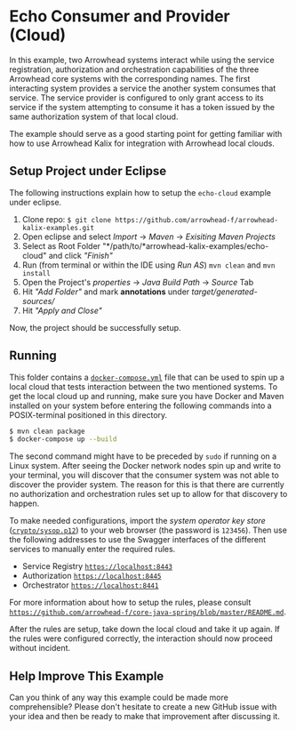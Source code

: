 # Echo Consumer and Provider (Cloud)

In this example, two Arrowhead systems interact while using the service
registration, authorization and orchestration capabilities of the three
Arrowhead core systems with the corresponding names. The first interacting
system provides a service the another system consumes that service. The
service provider is configured to only grant access to its service if the
system attempting to consume it has a token issued by the same authorization
system of that local cloud.

The example should serve as a good starting point for getting familiar with
how to use Arrowhead Kalix for integration with Arrowhead local clouds.

## Setup Project under Eclipse

The following instructions explain how to setup the `echo-cloud` example under eclipse. 

1. Clone repo: `$ git clone https://github.com/arrowhead-f/arrowhead-kalix-examples.git`
2. Open eclipse and select *Import* -> *Maven* -> *Exisiting Maven Projects*
3. Select as Root Folder "*/path/to/*arrowhead-kalix-examples/echo-cloud" and click *"Finish"*
4. Run (from terminal or within the IDE using *Run AS*) `mvn clean` and `mvn install` 
5. Open the Project's *properties* -> *Java Build Path* -> *Source* Tab
6. Hit *"Add Folder"* and mark **annotations** under *target/generated-sources/*
7. Hit *"Apply and Close"*

Now, the project should be successfully setup.

## Running

This folder contains a [`docker-compose.yml`](docker-compose.yml) file that
can be used to spin up a local cloud that tests interaction between the two
mentioned systems. To get the local cloud up and running, make sure you have
Docker and Maven installed on your system before entering the following
commands into a POSIX-terminal positioned in this directory.

```sh
$ mvn clean package
$ docker-compose up --build
```

The second command might have to be preceded by `sudo` if running on a Linux
system. After seeing the Docker network nodes spin up and write to your
terminal, you will discover that the consumer system was not able to discover
the provider system. The reason for this is that there are currently no
authorization and orchestration rules set up to allow for that discovery to
happen.

To make needed configurations, import the _system operator key store_
([`crypto/sysop.p12`](crypto/sysop.p12)) to your web
browser (the password is `123456`). Then use the following addresses to use
the Swagger interfaces of the different services to manually enter the
required rules.

- Service Registry [`https://localhost:8443`](`https://localhost:8443`)
- Authorization [`https://localhost:8445`](`https://localhost:8445`)
- Orchestrator [`https://localhost:8441`](`https://localhost:8441`)

For more information about how to setup the rules, please consult
[`https://github.com/arrowhead-f/core-java-spring/blob/master/README.md`](https://github.com/arrowhead-f/core-java-spring/blob/master/README.md).

After the rules are setup, take down the local cloud and take it up again.
If the rules were configured correctly, the interaction should now proceed
without incident.

## Help Improve This Example

Can you think of any way this example could be made more comprehensible?
Please don't hesitate to create a new GitHub issue with your idea and then
be ready to make that improvement after discussing it.
